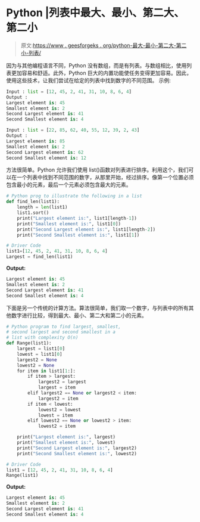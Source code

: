 # Python |列表中最大、最小、第二大、第二小

> 原文:[https://www . geesforgeks . org/python-最大-最小-第二大-第二小-列表/](https://www.geeksforgeeks.org/python-largest-smallest-second-largest-second-smallest-list/)

因为与其他编程语言不同，Python 没有数组，而是有列表。与数组相比，使用列表更加容易和舒适。此外，Python 巨大的内置功能使任务变得更加容易。因此，使用这些技术，让我们尝试在给定的列表中找到数字的不同范围。
示例:

```py
Input : list = [12, 45, 2, 41, 31, 10, 8, 6, 4]
Output : 
Largest element is: 45
Smallest element is: 2
Second Largest element is: 41
Second Smallest element is: 4

Input : list = [22, 85, 62, 40, 55, 12, 39, 2, 43]
Output :
Largest element is: 85
Smallest element is: 2
Second Largest element is: 62
Second Smallest element is: 12

```

方法很简单。Python 允许我们使用 list()函数对列表进行排序。利用这个，我们可以在一个列表中找到不同范围的数字，从那里开始，经过排序。像第一个位置必须包含最小的元素，最后一个元素必须包含最大的元素。

```py
# Python prog to illustrate the following in a list
def find_len(list1):
    length = len(list1)
    list1.sort()
    print("Largest element is:", list1[length-1])
    print("Smallest element is:", list1[0])
    print("Second Largest element is:", list1[length-2])
    print("Second Smallest element is:", list1[1])

# Driver Code
list1=[12, 45, 2, 41, 31, 10, 8, 6, 4]
Largest = find_len(list1)
```

**Output:**

```py
Largest element is: 45
Smallest element is: 2
Second Largest element is: 41
Second Smallest element is: 4

```

下面是另一个传统的计算方法。算法很简单，我们取一个数字，与列表中的所有其他数字进行比较，得到最大、最小、第二大和第二小的元素。

```py
# Python program to find largest, smallest, 
# second largest and second smallest in a
# list with complexity O(n)
def Range(list1): 
    largest = list1[0] 
    lowest = list1[0] 
    largest2 = None
    lowest2 = None
    for item in list1[1:]:     
        if item > largest: 
            largest2 = largest
            largest = item 
        elif largest2 == None or largest2 < item: 
            largest2 = item 
        if item < lowest: 
            lowest2 = lowest
            lowest = item 
        elif lowest2 == None or lowest2 > item: 
            lowest2 = item 

    print("Largest element is:", largest) 
    print("Smallest element is:", lowest) 
    print("Second Largest element is:", largest2) 
    print("Second Smallest element is:", lowest2) 

# Driver Code
list1 = [12, 45, 2, 41, 31, 10, 8, 6, 4]
Range(list1)
```

**Output:**

```py
Largest element is: 45
Smallest element is: 2
Second Largest element is: 41
Second Smallest element is: 4

```